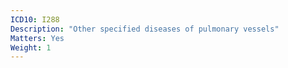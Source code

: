 ```yaml
---
ICD10: I288
Description: "Other specified diseases of pulmonary vessels"
Matters: Yes
Weight: 1
---
```

